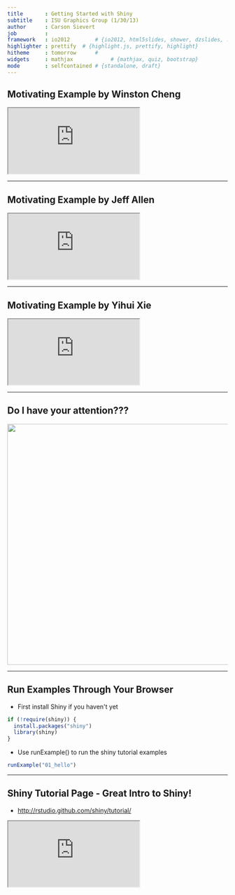 ```yaml
---
title       : Getting Started with Shiny
subtitle    : ISU Graphics Group (1/30/13)
author      : Carson Sievert
job         : 
framework   : io2012        # {io2012, html5slides, shower, dzslides, ...}
highlighter : prettify  # {highlight.js, prettify, highlight}
hitheme     : tomorrow      # 
widgets     : mathjax            # {mathjax, quiz, bootstrap}
mode        : selfcontained # {standalone, draft}
---
```


## Motivating Example by Winston Cheng

<!---Height and weight of schoolchildren. Credits go to Winston Cheng.-->

<iframe src="http://glimmer.rstudio.com/winston/heightweight/"></iframe>

---
## Motivating Example by Jeff Allen

<!---Gene reconstruction networks. Credits go to Jeff Allen.-->

<iframe src="http://glimmer.rstudio.com/qbrc/grn/"></iframe>

---
## Motivating Example by Yihui Xie

<iframe src="http://glimmer.rstudio.com/yihui/knitr/"></iframe>


---
## Do I have your attention???

<div align="center"><img src="http://i.imgur.com/ljRDF8W.jpg" height=550 width=600></div>


--- 
## Run Examples Through Your Browser





* First install Shiny if you haven't yet


```r
if (!require(shiny)) {
  install.packages("shiny")
  library(shiny)
}
```


* Use runExample() to run the shiny tutorial examples


```r
runExample("01_hello")
```


--- 
## Shiny Tutorial Page - Great Intro to Shiny! 

* http://rstudio.github.com/shiny/tutorial/

<iframe src="http://rstudio.github.com/shiny/tutorial/#hello-shiny"></iframe>







